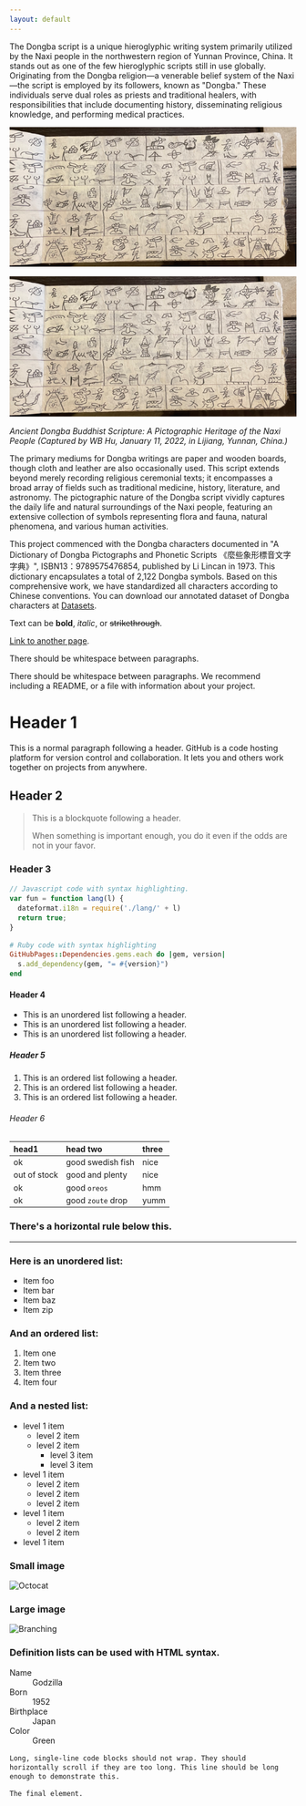 ```yaml
---
layout: default
---
```


The Dongba script is a unique hieroglyphic writing system primarily utilized by the Naxi people in the northwestern region of Yunnan Province, China. It stands out as one of the few hieroglyphic scripts still in use globally. Originating from the Dongba religion—a venerable belief system of the Naxi—the script is employed by its followers, known as "Dongba." These individuals serve dual roles as priests and traditional healers, with responsibilities that include documenting history, disseminating religious knowledge, and performing medical practices.

![](/docs/1.png)

<p align="center">
  <img src="/docs/1.png">
</p>

*Ancient Dongba Buddhist Scripture: A Pictographic Heritage of the Naxi People (Captured by WB Hu, January 11, 2022, in Lijiang, Yunnan, China.)*

The primary mediums for Dongba writings are paper and wooden boards, though cloth and leather are also occasionally used. This script extends beyond merely recording religious ceremonial texts; it encompasses a broad array of fields such as traditional medicine, history, literature, and astronomy. The pictographic nature of the Dongba script vividly captures the daily life and natural surroundings of the Naxi people, featuring an extensive collection of symbols representing flora and fauna, natural phenomena, and various human activities.


This project commenced with the Dongba characters documented in "A Dictionary of Dongba Pictographs and Phonetic Scripts  《麼些象形標音文字字典》", ISBN13：9789575476854, published by Li Lincan in 1973. This dictionary encapsulates a total of 2,122 Dongba symbols. Based on this comprehensive work, we have standardized all characters according to Chinese conventions. You can download our annotated dataset of Dongba characters at [Datasets](./another-page.html).


Text can be **bold**, _italic_, or ~~strikethrough~~.

[Link to another page](./another-page.html).

There should be whitespace between paragraphs.

There should be whitespace between paragraphs. We recommend including a README, or a file with information about your project.

# Header 1

This is a normal paragraph following a header. GitHub is a code hosting platform for version control and collaboration. It lets you and others work together on projects from anywhere.

## Header 2

> This is a blockquote following a header.
>
> When something is important enough, you do it even if the odds are not in your favor.

### Header 3

```js
// Javascript code with syntax highlighting.
var fun = function lang(l) {
  dateformat.i18n = require('./lang/' + l)
  return true;
}
```

```ruby
# Ruby code with syntax highlighting
GitHubPages::Dependencies.gems.each do |gem, version|
  s.add_dependency(gem, "= #{version}")
end
```

#### Header 4

*   This is an unordered list following a header.
*   This is an unordered list following a header.
*   This is an unordered list following a header.

##### Header 5

1.  This is an ordered list following a header.
2.  This is an ordered list following a header.
3.  This is an ordered list following a header.

###### Header 6

| head1        | head two          | three |
|:-------------|:------------------|:------|
| ok           | good swedish fish | nice  |
| out of stock | good and plenty   | nice  |
| ok           | good `oreos`      | hmm   |
| ok           | good `zoute` drop | yumm  |

### There's a horizontal rule below this.

* * *

### Here is an unordered list:

*   Item foo
*   Item bar
*   Item baz
*   Item zip

### And an ordered list:

1.  Item one
1.  Item two
1.  Item three
1.  Item four

### And a nested list:

- level 1 item
  - level 2 item
  - level 2 item
    - level 3 item
    - level 3 item
- level 1 item
  - level 2 item
  - level 2 item
  - level 2 item
- level 1 item
  - level 2 item
  - level 2 item
- level 1 item

### Small image

![Octocat](https://github.githubassets.com/images/icons/emoji/octocat.png)

### Large image

![Branching](https://guides.github.com/activities/hello-world/branching.png)


### Definition lists can be used with HTML syntax.

<dl>
<dt>Name</dt>
<dd>Godzilla</dd>
<dt>Born</dt>
<dd>1952</dd>
<dt>Birthplace</dt>
<dd>Japan</dd>
<dt>Color</dt>
<dd>Green</dd>
</dl>

```
Long, single-line code blocks should not wrap. They should horizontally scroll if they are too long. This line should be long enough to demonstrate this.
```

```
The final element.
```
